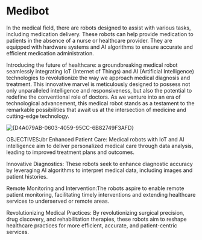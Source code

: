 # Medibot
In the medical field, there are robots designed to assist with various tasks, including medication delivery. These robots can help provide medication to patients in the absence of a nurse or healthcare provider. They are equipped with hardware systems and AI algorithms to ensure accurate and efficient medication administration.

Introducing the future of healthcare: a groundbreaking medical robot seamlessly integrating IoT (Internet of Things) and AI (Artificial Intelligence) technologies to revolutionize the way we approach medical diagnosis and treatment. This innovative marvel is meticulously designed to possess not only unparalleled intelligence and responsiveness, but also the potential to redefine the conventional role of doctors. As we venture into an era of technological advancement, this medical robot stands as a testament to the remarkable possibilities that await us at the intersection of medicine and cutting-edge technology.


![{D4A079AB-0603-4059-95CC-6B82749F3AFD}](https://github.com/user-attachments/assets/330c7a3b-242c-4806-81a9-780332406649)



OBJECTIVES:/br
Enhanced Patient Care: Medical robots with IoT and AI intelligence aim to deliver personalized medical care through data analysis, leading to improved treatment plans and outcomes.

Innovative Diagnostics: These robots seek to enhance diagnostic accuracy by leveraging AI algorithms to interpret medical data, including images and patient histories.

Remote Monitoring and Intervention:The robots aspire to enable remote patient monitoring, facilitating timely interventions and extending healthcare services to underserved or remote areas.

Revolutionizing Medical Practices: By revolutionizing surgical precision, drug discovery, and rehabilitation therapies, these robots aim to reshape healthcare practices for more efficient, accurate, and patient-centric services.



